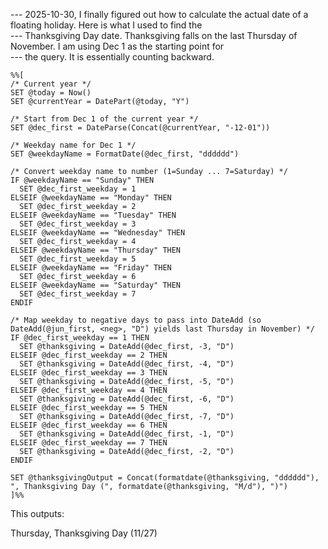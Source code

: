 --- 2025-10-30, I finally figured out how to calculate the actual date of a floating holiday. Here is what I used to find the  
--- Thanksgiving Day date. Thanksgiving falls on the last Thursday of November. I am using Dec 1 as the starting point for  
--- the query. It is essentially counting backward.  

~~~
%%[
/* Current year */
SET @today = Now()
SET @currentYear = DatePart(@today, "Y")

/* Start from Dec 1 of the current year */
SET @dec_first = DateParse(Concat(@currentYear, "-12-01"))

/* Weekday name for Dec 1 */
SET @weekdayName = FormatDate(@dec_first, "dddddd")

/* Convert weekday name to number (1=Sunday ... 7=Saturday) */
IF @weekdayName == "Sunday" THEN
  SET @dec_first_weekday = 1
ELSEIF @weekdayName == "Monday" THEN
  SET @dec_first_weekday = 2
ELSEIF @weekdayName == "Tuesday" THEN
  SET @dec_first_weekday = 3
ELSEIF @weekdayName == "Wednesday" THEN
  SET @dec_first_weekday = 4
ELSEIF @weekdayName == "Thursday" THEN
  SET @dec_first_weekday = 5
ELSEIF @weekdayName == "Friday" THEN
  SET @dec_first_weekday = 6
ELSEIF @weekdayName == "Saturday" THEN
  SET @dec_first_weekday = 7
ENDIF

/* Map weekday to negative days to pass into DateAdd (so DateAdd(@jun_first, <neg>, "D") yields last Thursday in November) */
IF @dec_first_weekday == 1 THEN
  SET @thanksgiving = DateAdd(@dec_first, -3, "D")
ELSEIF @dec_first_weekday == 2 THEN
  SET @thanksgiving = DateAdd(@dec_first, -4, "D")
ELSEIF @dec_first_weekday == 3 THEN
  SET @thanksgiving = DateAdd(@dec_first, -5, "D")
ELSEIF @dec_first_weekday == 4 THEN
  SET @thanksgiving = DateAdd(@dec_first, -6, "D")
ELSEIF @dec_first_weekday == 5 THEN
  SET @thanksgiving = DateAdd(@dec_first, -7, "D")
ELSEIF @dec_first_weekday == 6 THEN
  SET @thanksgiving = DateAdd(@dec_first, -1, "D")
ELSEIF @dec_first_weekday == 7 THEN
  SET @thanksgiving = DateAdd(@dec_first, -2, "D")
ENDIF

SET @thanksgivingOutput = Concat(formatdate(@thanksgiving, "dddddd"), ", Thanksgiving Day (", formatdate(@thanksgiving, "M/d"), ")")
]%%
~~~

This outputs:

Thursday, Thanksgiving Day (11/27)
